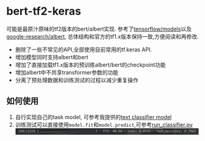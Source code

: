 # bert-tf2-keras
可能是最原汁原味的tf2版本的bert/albert实现.
参考了[tensorflow/models](https://github.com/tensorflow/models/tree/master/official/nlp)以及
[google-research/albert](https://github.com/google-research/albert), 总体结构和官方的tf1.x版本保持一致,方便阅读和再修改.
- 删除了一些不常见的API,全部使用目前常用的tf.keras API.
- 增加模型同时支持albert和bert
- 增加了直接加载tf1.x版本的预训练albert/bert的checkpoint功能
- 增加albert中不共享transformer参数的功能
- 分离了预处理数据和训练测试的过程以减少重复操作




## 如何使用
1. 自行实现自己的task model, 可参考我提供的[text classifier model](models/classifier.py)
2. 训练测试可以直接使用`model.fit`和`model.predict`,可参考[run_classifier.py](run_classifier.py)
![fit example](fit.png)
